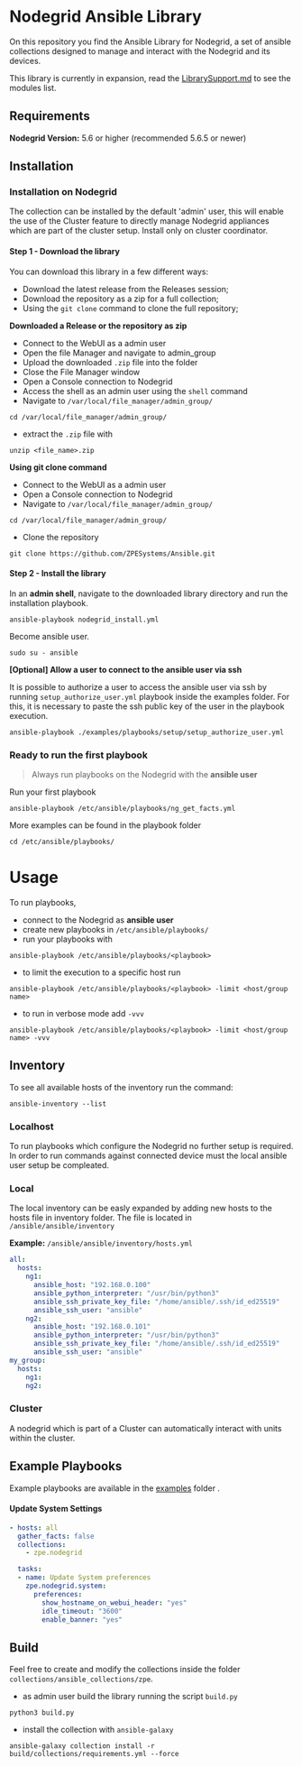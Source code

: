 # Nodegrid Ansible Library

On this repository you find the Ansible Library for Nodegrid, a set of ansible collections designed to manage and interact with the Nodegrid and its devices.

This library is currently in expansion, read the [LibrarySupport.md](LibrarySupport.md) to see the modules list.

## Requirements
**Nodegrid Version:** 5.6 or higher (recommended 5.6.5 or newer)

## Installation

### Installation on Nodegrid
The collection can be installed by the default 'admin' user, this will enable the use of the Cluster feature to directly manage Nodegrid appliances which are part of the cluster setup. Install only on cluster coordinator.

#### Step 1 - Download the library
You can download this library in a few different ways:
- Download the latest release from the Releases session;
- Download the repository as a zip for a full collection;
- Using the `git clone` command to clone the full repository;

**Downloaded a Release or the repository as zip**
- Connect to the WebUI as a admin user
- Open the file Manager and navigate to admin_group
- Upload the downloaded `.zip` file into the folder
- Close the File Manager window
- Open a Console connection to Nodegrid
- Access the shell as an admin user using the `shell` command
- Navigate to `/var/local/file_manager/admin_group/` 
```shell script
cd /var/local/file_manager/admin_group/
```
- extract the `.zip` file with
```shell script
unzip <file_name>.zip
```

**Using git clone command**
- Connect to the WebUI as a admin user
- Open a Console connection to Nodegrid
- Navigate to `/var/local/file_manager/admin_group/` 
```shell script
cd /var/local/file_manager/admin_group/
```
- Clone the repository
```shell script
git clone https://github.com/ZPESystems/Ansible.git
```

#### Step 2 - Install the library 

In an **admin shell**, navigate to the downloaded library directory and run the installation playbook.
```shell script
ansible-playbook nodegrid_install.yml
```
Become ansible user.
```shell script
sudo su - ansible
```

**[Optional] Allow a user to connect to the ansible user via ssh**

It is possible to authorize a user to access the ansible user via ssh by running `setup_authorize_user.yml` playbook inside the examples folder. For this, it is necessary to paste the ssh public key of the user in the playbook execution.
```shell script
ansible-playbook ./examples/playbooks/setup/setup_authorize_user.yml
```

### Ready to run the first playbook

> Always run playbooks on the Nodegrid with the **ansible user**

Run your first playbook
```
ansible-playbook /etc/ansible/playbooks/ng_get_facts.yml
```

More examples can be found in the playbook folder
```
cd /etc/ansible/playbooks/
```

# Usage
To run playbooks, 
- connect to the Nodegrid as **ansible user**
- create new playbooks in `/etc/ansible/playbooks/`
- run your playbooks with
```
ansible-playbook /etc/ansible/playbooks/<playbook>
```

- to limit the execution to a specific host run
```
ansible-playbook /etc/ansible/playbooks/<playbook> -limit <host/group name>
```

- to run in verbose mode add `-vvv`
```
ansible-playbook /etc/ansible/playbooks/<playbook> -limit <host/group name> -vvv
```

## Inventory

To see all available hosts of the inventory run the command:
```shell script
ansible-inventory --list
```

### Localhost
To run playbooks which configure the Nodegrid no further setup is required. In order to run commands against connected device must the local ansible user setup be compleated.

### Local
The local inventory can be easly expanded by adding new hosts to the hosts file in inventory folder.
The file is located in `/ansible/ansible/inventory`

**Example:** `/ansible/ansible/inventory/hosts.yml`

```yaml
all:
  hosts:
    ng1:
      ansible_host: "192.168.0.100"
      ansible_python_interpreter: "/usr/bin/python3"
      ansible_ssh_private_key_file: "/home/ansible/.ssh/id_ed25519"
      ansible_ssh_user: "ansible"
    ng2:
      ansible_host: "192.168.0.101"
      ansible_python_interpreter: "/usr/bin/python3"
      ansible_ssh_private_key_file: "/home/ansible/.ssh/id_ed25519"
      ansible_ssh_user: "ansible"
my_group:
  hosts:
    ng1:
    ng2:
```

### Cluster
A nodegrid which is part of a Cluster can automatically interact with units within the cluster. 

## Example Playbooks

Example playbooks are available in the [examples](examples/playbooks) folder .

#### Update System Settings
```yaml
- hosts: all
  gather_facts: false
  collections:
    - zpe.nodegrid

  tasks:
  - name: Update System preferences
    zpe.nodegrid.system:
      preferences:
        show_hostname_on_webui_header: "yes"
        idle_timeout: "3600"
        enable_banner: "yes"
```

## Build

Feel free to create and modify the collections inside the folder `collections/ansible_collections/zpe`.
- as admin user build the library running the script `build.py`
```shell script
python3 build.py
```
- install the collection with `ansible-galaxy`
```shell script
ansible-galaxy collection install -r build/collections/requirements.yml --force
```


